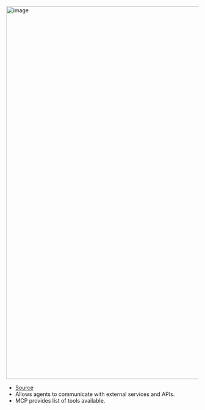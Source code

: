 <img width="1592" height="976" alt="image" src="https://github.com/user-attachments/assets/aef9b67d-9d87-42e6-bfd5-1a81712a0aa6" />

- [Source](https://www.youtube.com/watch?v=yC_u4fkPutg&list=PL4cUxeGkcC9joeiiVaLExvfSgmdtBbSPM&index=9)
- Allows agents to communicate with external services and APIs.
- MCP provides list of tools available.
